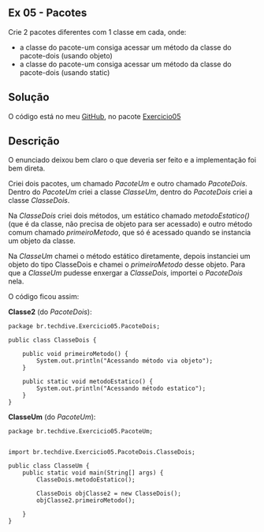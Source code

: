 ## Ex 05 - Pacotes

Crie 2 pacotes diferentes com 1 classe em cada, onde:

- a classe do pacote-um consiga acessar um método da classe do pacote-dois (usando objeto)
- a classe do pacote-um consiga acessar um método da classe do pacote-dois (usando static)

## Solução

O código está no meu [GitHub](https://github.com/royergc/M1S05), no pacote [Exercicio05](https://github.com/royergc/M1S05/tree/main/src/br/techdive/Exercicio05)

## Descrição

O enunciado deixou bem claro o que deveria ser feito e a implementação foi bem direta.

Criei dois pacotes, um chamado *PacoteUm* e outro chamado *PacoteDois*.
Dentro do *PacoteUm* criei a classe *ClasseUm*, dentro do *PacoteDois* criei a classe *ClasseDois*.

Na *ClasseDois* criei dois métodos, um estático chamado *metodoEstatico()* (que é da classe, não precisa de objeto para ser acessado)
e outro método comum chamado *primeiroMetodo*, que só é acessado quando se instancia um objeto da classe.

Na *ClasseUm* chamei o método estático diretamente, depois instanciei um objeto do tipo ClasseDois e chamei o *primeiroMetodo* desse objeto.
Para que a *ClasseUm* pudesse enxergar a *ClasseDois*, importei o *PacoteDois* nela.

O código ficou assim:

**Classe2** (do *PacoteDois*):

```
package br.techdive.Exercicio05.PacoteDois;

public class ClasseDois {

    public void primeiroMetodo() {
        System.out.println("Acessando método via objeto");
    }

    public static void metodoEstatico() {
        System.out.println("Acessando método estatico");
    }
}
```

**ClasseUm** (do *PacoteUm*):
```
package br.techdive.Exercicio05.PacoteUm;


import br.techdive.Exercicio05.PacoteDois.ClasseDois;

public class ClasseUm {
    public static void main(String[] args) {
        ClasseDois.metodoEstatico();

        ClasseDois objClasse2 = new ClasseDois();
        objClasse2.primeiroMetodo();
        
    }
}
```
